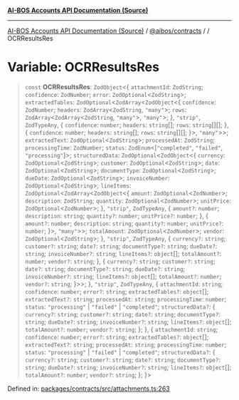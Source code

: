 [**AI-BOS Accounts API Documentation (Source)**](../../../README.md)

***

[AI-BOS Accounts API Documentation (Source)](../../../README.md) / [@aibos/contracts](../README.md) / [](../README.md) / OCRResultsRes

# Variable: OCRResultsRes

> `const` **OCRResultsRes**: `ZodObject`\<\{ `attachmentId`: `ZodString`; `confidence`: `ZodNumber`; `error`: `ZodOptional`\<`ZodString`\>; `extractedTables`: `ZodOptional`\<`ZodArray`\<`ZodObject`\<\{ `confidence`: `ZodNumber`; `headers`: `ZodArray`\<`ZodString`, `"many"`\>; `rows`: `ZodArray`\<`ZodArray`\<`ZodString`, `"many"`\>, `"many"`\>; \}, `"strip"`, `ZodTypeAny`, \{ `confidence`: `number`; `headers`: `string`[]; `rows`: `string`[][]; \}, \{ `confidence`: `number`; `headers`: `string`[]; `rows`: `string`[][]; \}\>, `"many"`\>\>; `extractedText`: `ZodOptional`\<`ZodString`\>; `processedAt`: `ZodString`; `processingTime`: `ZodNumber`; `status`: `ZodEnum`\<\[`"completed"`, `"failed"`, `"processing"`\]\>; `structuredData`: `ZodOptional`\<`ZodObject`\<\{ `currency`: `ZodOptional`\<`ZodString`\>; `customer`: `ZodOptional`\<`ZodString`\>; `date`: `ZodOptional`\<`ZodString`\>; `documentType`: `ZodOptional`\<`ZodString`\>; `dueDate`: `ZodOptional`\<`ZodString`\>; `invoiceNumber`: `ZodOptional`\<`ZodString`\>; `lineItems`: `ZodOptional`\<`ZodArray`\<`ZodObject`\<\{ `amount`: `ZodOptional`\<`ZodNumber`\>; `description`: `ZodString`; `quantity`: `ZodOptional`\<`ZodNumber`\>; `unitPrice`: `ZodOptional`\<`ZodNumber`\>; \}, `"strip"`, `ZodTypeAny`, \{ `amount?`: `number`; `description`: `string`; `quantity?`: `number`; `unitPrice?`: `number`; \}, \{ `amount?`: `number`; `description`: `string`; `quantity?`: `number`; `unitPrice?`: `number`; \}\>, `"many"`\>\>; `totalAmount`: `ZodOptional`\<`ZodNumber`\>; `vendor`: `ZodOptional`\<`ZodString`\>; \}, `"strip"`, `ZodTypeAny`, \{ `currency?`: `string`; `customer?`: `string`; `date?`: `string`; `documentType?`: `string`; `dueDate?`: `string`; `invoiceNumber?`: `string`; `lineItems?`: `object`[]; `totalAmount?`: `number`; `vendor?`: `string`; \}, \{ `currency?`: `string`; `customer?`: `string`; `date?`: `string`; `documentType?`: `string`; `dueDate?`: `string`; `invoiceNumber?`: `string`; `lineItems?`: `object`[]; `totalAmount?`: `number`; `vendor?`: `string`; \}\>\>; \}, `"strip"`, `ZodTypeAny`, \{ `attachmentId`: `string`; `confidence`: `number`; `error?`: `string`; `extractedTables?`: `object`[]; `extractedText?`: `string`; `processedAt`: `string`; `processingTime`: `number`; `status`: `"processing"` \| `"failed"` \| `"completed"`; `structuredData?`: \{ `currency?`: `string`; `customer?`: `string`; `date?`: `string`; `documentType?`: `string`; `dueDate?`: `string`; `invoiceNumber?`: `string`; `lineItems?`: `object`[]; `totalAmount?`: `number`; `vendor?`: `string`; \}; \}, \{ `attachmentId`: `string`; `confidence`: `number`; `error?`: `string`; `extractedTables?`: `object`[]; `extractedText?`: `string`; `processedAt`: `string`; `processingTime`: `number`; `status`: `"processing"` \| `"failed"` \| `"completed"`; `structuredData?`: \{ `currency?`: `string`; `customer?`: `string`; `date?`: `string`; `documentType?`: `string`; `dueDate?`: `string`; `invoiceNumber?`: `string`; `lineItems?`: `object`[]; `totalAmount?`: `number`; `vendor?`: `string`; \}; \}\>

Defined in: [packages/contracts/src/attachments.ts:263](https://github.com/pohlai88/accounts/blob/48103fb36d28b2b9bfb33472b6de2f719773cde9/packages/contracts/src/attachments.ts#L263)
